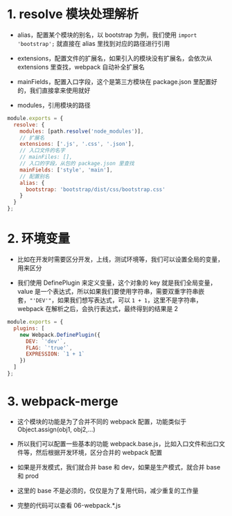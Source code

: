 # 1. resolve 模块处理解析

+ alias，配置某个模块的别名，以 bootstrap 为例，我们使用 `import 'bootstrap';` 就直接在 alias 里找到对应的路径进行引用

+ extensions，配置文件的扩展名，如果引入的模块没有扩展名，会依次从 extensions 里查找，webpack 自动补全扩展名

+ mainFields，配置入口字段，这个是第三方模块在 package.json 里配置好的，我们直接拿来使用就好

+ modules，引用模块的路径


```javascript
module.exports = {
  resolve: {
    modules: [path.resolve('node_modules')],
    // 扩展名
    extensions: ['.js', '.css', '.json'],
    // 入口文件的名字
    // mainFiles: [],
    // 入口的字段，从包的 package.json 里查找
    mainFields: ['style', 'main'],
    // 配置别名
    alias: {
      bootstrap: 'bootstrap/dist/css/bootstrap.css'
    }
  }
};
```

# 2. 环境变量

+ 比如在开发时需要区分开发，上线，测试环境等，我们可以设置全局的变量，用来区分

+ 我们使用 DefinePlugin 来定义变量，这个对象的 key 就是我们全局变量，value 是一个表达式，所以如果我们要使用字符串，需要双重字符串嵌套，`"'DEV'"`，如果我们想写表达式，可以 `1 + 1`，这里不是字符串，webpack 在解析之后，会执行表达式，最终得到的结果是 2

```javascript
module.exports = {
  plugins: [
    new Webpack.DefinePlugin({
      DEV: `'dev'`,
      FLAG: `'true'`,
      EXPRESSION: `1 + 1`
    })
  ]
};
```

# 3. webpack-merge

+ 这个模块的功能是为了合并不同的 webpack 配置，功能类似于 Object.assign(obj1, obj2,...)

+ 所以我们可以配置一些基本的功能 webpack.base.js，比如入口文件和出口文件等，然后根据开发环境，区分合并的 webpack 配置

+ 如果是开发模式，我们就合并 base 和 dev，如果是生产模式，就合并 base 和 prod

+ 这里的 base 不是必须的，仅仅是为了复用代码，减少重复的工作量

+  完整的代码可以查看 06-webpack.*.js
